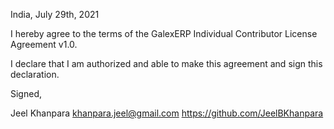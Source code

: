 India, July 29th, 2021

I hereby agree to the terms of the GalexERP Individual Contributor License Agreement v1.0.

I declare that I am authorized and able to make this agreement and sign this declaration.

Signed,

Jeel Khanpara khanpara.jeel@gmail.com https://github.com/JeelBKhanpara
